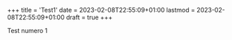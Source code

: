 +++
title = 'Test1'
date = 2023-02-08T22:55:09+01:00
lastmod = 2023-02-08T22:55:09+01:00
draft = true
+++

Test numero 1
